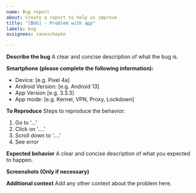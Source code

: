 ```yaml
---
name: Bug report
about: Create a report to help us improve
title: "[BUG] - Problem with app"
labels: bug
assignees: zaneschepke

---
```


**Describe the bug**
A clear and concise description of what the bug is.

**Smartphone (please complete the following information):**

- Device: [e.g. Pixel 4a]
- Android Version: [e.g. Android 13]
- App Version [e.g. 3.3.3]
- App mode: [e.g. Kernel, VPN, Proxy, Lockdown]

**To Reproduce**
Steps to reproduce the behavior:

1. Go to '...'
2. Click on '....'
3. Scroll down to '....'
4. See error

**Expected behavior**
A clear and concise description of what you expected to happen.

**Screenshots (Only if necessary)**

**Additional context**
Add any other context about the problem here.
